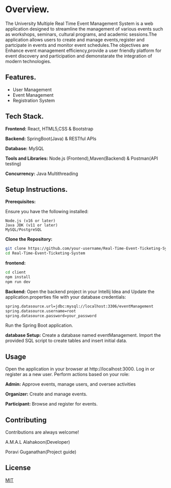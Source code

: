 
# Overview.
The University Multiple Real Time Event Management System is a web application designed to streamline the management of various events such as workshops, seminars, cultural programs, and academic sessions.The application allows users to create and manage events,register and partcipate in events and monitor event schedules.The objectives are 
Enhance event management efficiency,provide a user friendly platform for event discovery and participation and demonstarate the integration of modern technologies.



## Features.

- User Management
- Event Management
- Registration System


## Tech Stack.

**Frontend:** React, HTML5,CSS & Bootstrap

**Backend:** SpringBoot(Java) & RESTful APIs

**Database:** MySQL

**Tools and Libraries:** Node.js (Frontend),Maven(Backend) & Postman(API testing)

**Concurrency:** Java Multithreading

## Setup Instructions.
**Prerequisites:**

Ensure you have the following installed:

    Node.js (v16 or later)
    Java JDK (v11 or later)
    MySQL/PostgreSQL
**Clone the Repository:**
```bash
git clone https://github.com/your-username/Real-Time-Event-Ticketing-System.git  
cd Real-Time-Event-Ticketing-System  
```

**frontend:**
```bash
cd client 
npm install  
npm run dev
```

**Backend:**
Open the backend project in your Intellij Idea and 
Update the application.properties file with your database credentials:
```bash
spring.datasource.url=jdbc:mysql://localhost:3306/eventManagement  
spring.datasource.username=root  
spring.datasource.password=your_password  
```
Run the Spring Boot application.

**database Setup:**
Create a database named eventManagement.
Import the provided SQL script to create tables and insert initial data.
## Usage

Open the application in your browser at http://localhost:3000.
Log in or register as a new user.
Perform actions based on your role:
   
   **Admin:** Approve events, manage users, and oversee activities
   
   **Organizer:** Create and manage events.


**Participant:** Browse and register for events.



## Contributing

Contributions are always welcome!

A.M.A.L Alahakoon(Developer)

Poravi Guganathan(Project guide)


## License

[MIT](https://choosealicense.com/licenses/mit/)

